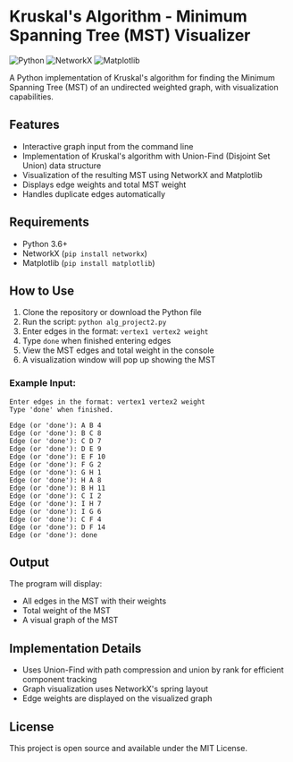 # Kruskal's Algorithm - Minimum Spanning Tree (MST) Visualizer

![Python](https://img.shields.io/badge/Python-3.6+-blue.svg)
![NetworkX](https://img.shields.io/badge/NetworkX-2.5+-orange.svg)
![Matplotlib](https://img.shields.io/badge/Matplotlib-3.3+-green.svg)

A Python implementation of Kruskal's algorithm for finding the Minimum Spanning Tree (MST) of an undirected weighted graph, with visualization capabilities.

## Features

- Interactive graph input from the command line
- Implementation of Kruskal's algorithm with Union-Find (Disjoint Set Union) data structure
- Visualization of the resulting MST using NetworkX and Matplotlib
- Displays edge weights and total MST weight
- Handles duplicate edges automatically

## Requirements

- Python 3.6+
- NetworkX (`pip install networkx`)
- Matplotlib (`pip install matplotlib`)

## How to Use

1. Clone the repository or download the Python file
2. Run the script: `python alg_project2.py`
3. Enter edges in the format: `vertex1 vertex2 weight`
4. Type `done` when finished entering edges
5. View the MST edges and total weight in the console
6. A visualization window will pop up showing the MST

### Example Input:
```
Enter edges in the format: vertex1 vertex2 weight
Type 'done' when finished.

Edge (or 'done'): A B 4
Edge (or 'done'): B C 8
Edge (or 'done'): C D 7
Edge (or 'done'): D E 9
Edge (or 'done'): E F 10
Edge (or 'done'): F G 2
Edge (or 'done'): G H 1
Edge (or 'done'): H A 8
Edge (or 'done'): B H 11
Edge (or 'done'): C I 2
Edge (or 'done'): I H 7
Edge (or 'done'): I G 6
Edge (or 'done'): C F 4
Edge (or 'done'): D F 14
Edge (or 'done'): done
```

## Output

The program will display:
- All edges in the MST with their weights
- Total weight of the MST
- A visual graph of the MST

## Implementation Details

- Uses Union-Find with path compression and union by rank for efficient component tracking
- Graph visualization uses NetworkX's spring layout
- Edge weights are displayed on the visualized graph

## License

This project is open source and available under the MIT License.
